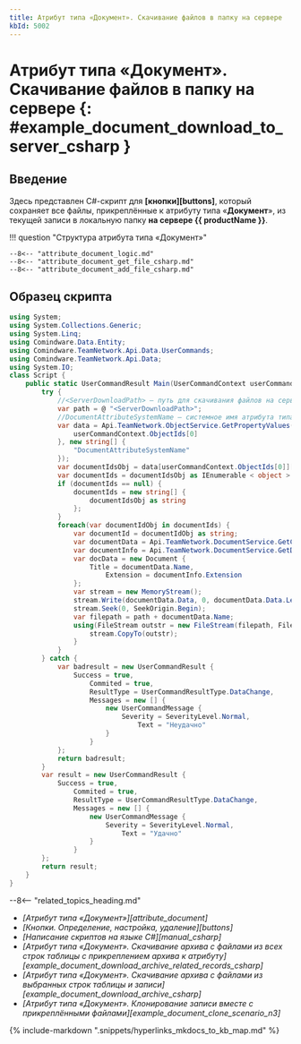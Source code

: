 ```yaml
---
title: Атрибут типа «Документ». Скачивание файлов в папку на сервере
kbId: 5002
---
```


# Атрибут типа «Документ». Скачивание файлов в папку на сервере {: #example_document_download_to_server_csharp }

## Введение

Здесь представлен C#-скрипт для **[кнопки][buttons]**, который сохраняет все файлы, прикреплённые к атрибуту типа «**Документ**», из текущей записи в локальную папку **на сервере {{ productName }}**.

!!! question "Структура атрибута типа «Документ»"

    --8<-- "attribute_document_logic.md"
    --8<-- "attribute_document_get_file_csharp.md"
    --8<-- "attribute_document_add_file_csharp.md"

## Образец скрипта

``` cs
using System;
using System.Collections.Generic;
using System.Linq;
using Comindware.Data.Entity;
using Comindware.TeamNetwork.Api.Data.UserCommands;
using Comindware.TeamNetwork.Api.Data;
using System.IO;
class Script {
    public static UserCommandResult Main(UserCommandContext userCommandContext, Comindware.Entities entities) {
        try {
            //<ServerDownloadPath> — путь для скачивания файлов на сервере
            var path = @ "<ServerDownloadPath>";
            //DocumentAttributeSystemName — системное имя атрибута типа «Документ»
            var data = Api.TeamNetwork.ObjectService.GetPropertyValues(new string[] {
                userCommandContext.ObjectIds[0]
            }, new string[] {
                "DocumentAttributeSystemName"
            });
            var documentIdsObj = data[userCommandContext.ObjectIds[0]]["DocumentAttributeSystemName"];
            var documentIds = documentIdsObj as IEnumerable < object > ;
            if (documentIds == null) {
                documentIds = new string[] {
                    documentIdsObj as string
                };
            }
            foreach(var documentIdObj in documentIds) {
                var documentId = documentIdObj as string;
                var documentData = Api.TeamNetwork.DocumentService.GetContent(documentId);
                var documentInfo = Api.TeamNetwork.DocumentService.GetDocument(documentId);
                var docData = new Document {
                    Title = documentData.Name,
                        Extension = documentInfo.Extension
                };
                var stream = new MemoryStream();
                stream.Write(documentData.Data, 0, documentData.Data.Length);
                stream.Seek(0, SeekOrigin.Begin);
                var filepath = path + documentData.Name;
                using(FileStream outstr = new FileStream(filepath, FileMode.Create)) {
                    stream.CopyTo(outstr);
                }
            }
        } catch {
            var badresult = new UserCommandResult {
                Success = true,
                    Commited = true,
                    ResultType = UserCommandResultType.DataChange,
                    Messages = new [] {
                        new UserCommandMessage {
                            Severity = SeverityLevel.Normal,
                                Text = "Неудачно"
                        }
                    }
            };
            return badresult;
        }
        var result = new UserCommandResult {
            Success = true,
                Commited = true,
                ResultType = UserCommandResultType.DataChange,
                Messages = new [] {
                    new UserCommandMessage {
                        Severity = SeverityLevel.Normal,
                            Text = "Удачно"
                    }
                }
        };
        return result;
    }
}
```

<div class="relatedTopics" markdown="block">

--8<-- "related_topics_heading.md"

- _[Атрибут типа «Документ»][attribute_document]_
- _[Кнопки. Определение, настройка, удаление][buttons]_
- _[Написание скриптов на языке C#][manual_csharp]_
- _[Атрибут типа «Документ». Скачивание архива с файлами из всех строк таблицы с прикреплением архива к атрибуту][example_document_download_archive_related_records_csharp]_
- _[Атрибут типа «Документ». Скачивание архива с файлами из выбранных строк таблицы и записи][example_document_download_archive_csharp]_
- _[Атрибут типа «Документ». Клонирование записи вместе с прикреплёнными файлами][example_document_clone_scenario_n3]_

</div>

{% include-markdown ".snippets/hyperlinks_mkdocs_to_kb_map.md" %}
